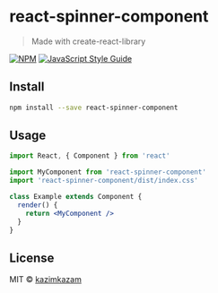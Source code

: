 # react-spinner-component

> Made with create-react-library

[![NPM](https://img.shields.io/npm/v/react-spinner-component.svg)](https://www.npmjs.com/package/react-spinner-component) [![JavaScript Style Guide](https://img.shields.io/badge/code_style-standard-brightgreen.svg)](https://standardjs.com)

## Install

```bash
npm install --save react-spinner-component
```

## Usage

```jsx
import React, { Component } from 'react'

import MyComponent from 'react-spinner-component'
import 'react-spinner-component/dist/index.css'

class Example extends Component {
  render() {
    return <MyComponent />
  }
}
```

## License

MIT © [kazimkazam](https://github.com/kazimkazam)

